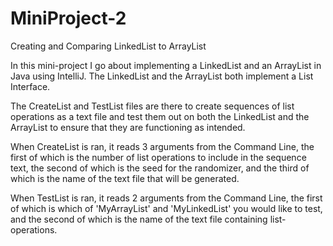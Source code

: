 # MiniProject-2
Creating and Comparing LinkedList to ArrayList

In this mini-project I go about implementing a LinkedList and an ArrayList in Java using IntelliJ. The LinkedList and the ArrayList both implement a List Interface.

The CreateList and TestList files are there to create sequences of list operations as a text file and test them out on both the LinkedList and the ArrayList to ensure that they are
functioning as intended.

When CreateList is ran, it reads 3 arguments from the Command Line, the first of which is the number of list operations to include in the sequence text,
the second of which is the seed for the randomizer, and the third of which is the name of the text file that will be generated. 

When TestList is ran, it reads 2 arguments from the Command Line, the first of which is which of 'MyArrayList' and 'MyLinkedList' you would like to test, and the second of which
is the name of the text file containing list-operations. 
